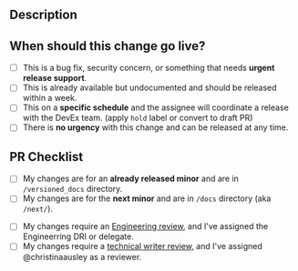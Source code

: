 ## Description

<!-- Provide an overview of what to expect in the PR. -->
<!-- Link to an associated epic when applicable. -->
<!-- Add an assignee and use `component:` or version labels for good hygiene! -->

## When should this change go live?

<!-- PRs merged go to stage.docs.camunda.io first and must be manually released to docs.camunda.io. -->

- [ ] This is a bug fix, security concern, or something that needs **urgent release support**.
- [ ] This is already available but undocumented and should be released within a week.
- [ ] This on a **specific schedule** and the assignee will coordinate a release with the DevEx team. (apply `hold` label or convert to draft PR)
- [ ] There is **no urgency** with this change and can be released at any time.

## PR Checklist

<!-- Camunda maintains 18 months of versions. Backporting your change to multiple versions is common. -->

- [ ] My changes are for an **already released minor** and are in `/versioned_docs` directory.
- [ ] My changes are for the **next minor** and are in `/docs` directory (aka `/next/`).

<!-- Adding or removing pages requires extra steps.
- [ ] I included my new page in the sidebar file(s).
- [ ] I added a redirect for a renamed or deleted page to the .htaccess file.
-->

<!-- All changes require either and Engineering review or technical writer review. **Many require both!** -->

- [ ] My changes require an [Engineering review](https://github.com/camunda/camunda-docs/blob/main/howtos/documentation-guidelines.md#review-process), and I've assigned the Engineerring DRI or delegate.
- [ ] My changes require a [technical writer review](https://github.com/camunda/camunda-docs/blob/main/howtos/documentation-guidelines.md#review-process), and I've assigned @christinaausley as a reviewer.

<!-- Changes to **docs infra**, including updates to workflows and adding new npm packages, must be first discussed via issue or #ask-c8-documentation and linked for context.
- [ ] My changes require a [docs infrastructure review](https://github.com/camunda/camunda-docs/blob/main/howtos/documentation-guidelines.md#review-process). -->
